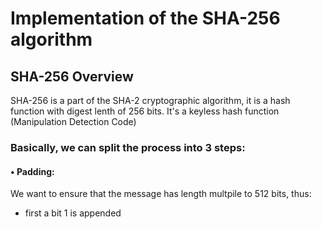 # Implementation of the SHA-256 algorithm

## SHA-256 Overview
SHA-256 is a part of the SHA-2 cryptographic algorithm, it is a hash function with digest lenth of 256 bits. It's a keyless hash function (Manipulation Detection Code)

### Basically, we can split the process into 3 steps:
#### • Padding:
We want to ensure that the message has length multpile to 512 bits, thus:
- first a bit 1 is appended
